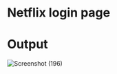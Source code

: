 # Netflix login page
 
# Output
![Screenshot (196)](https://github.com/sajil86/Netflix-login-page/assets/89699542/9a155db2-0a28-4c61-9fef-731094d17be6)
